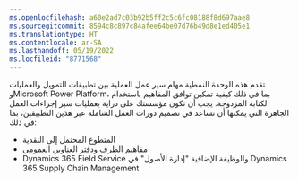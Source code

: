 ```yaml
---
ms.openlocfilehash: a60e2ad7c03b92b5ff2c5c6fc08188f8d697aae8
ms.sourcegitcommit: 8594c8c897c84afee64be07d76b49d8e1ed405e1
ms.translationtype: HT
ms.contentlocale: ar-SA
ms.lasthandoff: 05/19/2022
ms.locfileid: "8771568"
---
```

تقدم هذه الوحدة النمطية مهام سير عمل العملية بين تطبيقات التمويل والعمليات وMicrosoft Power Platform، بما في ذلك كيفية تمكين توافق المفاهيم باستخدام الكتابة المزدوجة. يجب أن تكون مؤسستك على دراية بعمليات سير إجراءات العمل الجاهزة التي يمكنها أن تساعد في تصميم دورات العمل الشاملة عبر هذين التطبيقين، بما في ذلك:

- المتطوع المحتمل إلى النقدية
- مفاهيم الطرف ودفتر العناوين العمومي
- Dynamics 365 Field Service والوظيفة الإضافية "إدارة الأصول" في Dynamics 365 Supply Chain Management
